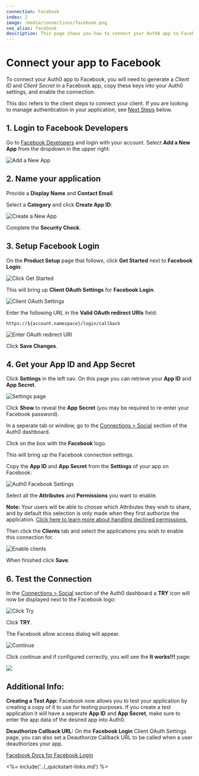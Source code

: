 ```yaml
---
connection: Facebook
index: 2
image: /media/connections/facebook.png
seo_alias: facebook
description: This page shows you how to connect your Auth0 app to Facebook. You will need to generate keys, copy these into your Auth0 settings, and enable the connection.
---
```


# Connect your app to Facebook

To connect your Auth0 app to Facebook, you will need to generate a *Client ID* and *Client Secret* in a Facebook app, copy these keys into your Auth0 settings, and enable the connection.

This doc refers to the client steps to connect your client. If you are looking to manage authentication in your application, see [Next Steps](#next-steps) below.

## 1. Login to Facebook Developers

Go to [Facebook Developers](https://developers.facebook.com) and login with your account. Select **Add a New App** from the dropdown in the upper right:

![Add a New App](/media/articles/connections/social/facebook/facebook-1.png)

## 2. Name your application

Provide a **Display Name** and **Contact Email**.

Select a **Category** and click **Create App ID**:

![Create a New App](/media/articles/connections/social/facebook/facebook-2.png)

Complete the **Security Check**.

## 3. Setup Facebook Login

On the **Product Setup** page that follows, click **Get Started** next to **Facebook Login**:

![Click Get Started](/media/articles/connections/social/facebook/facebook-3.png)

This will bring up **Client OAuth Settings** for **Facebook Login**.

![Client OAuth Settings](/media/articles/connections/social/facebook/oauth-settings.png)

Enter the following URL in the **Valid OAuth redirect URIs** field:

`https://${account.namespace}/login/callback`

![Enter OAuth redirect URI](/media/articles/connections/social/facebook/facebook-3b.png)

Click **Save Changes**.

## 4. Get your **App ID** and **App Secret**

Click **Settings** in the left nav. On this page you can retrieve your **App ID** and **App Secret**.

![Settings page](/media/articles/connections/social/facebook/facebook-4.png)

Click **Show** to reveal the **App Secret** (you may be required to re-enter your Facebook password).

In a seperate tab or window, go to the [Connections > Social](${manage_url}/#/connections/social) section of the Auth0 dashboard. 

Click on the box with the **Facebook** logo.

This will bring up the Facebook connection settings.

Copy the **App ID** and **App Secret** from the **Settings** of your app on Facebook:

![Auth0 Facebook Settings](/media/articles/connections/social/facebook/auth0-fb-settings.png)

Select all the **Attributes** and **Permissions** you want to enable. 

**Note:** Your users will be able to choose which Attributes they wish to share, and by default this selection is only made when they first authorize the application. [Click here to learn more about handling declined permissions.](/connections/social/reprompt-permissions)

Then click the **Clients** tab and select the applications you wish to enable this connection for.

![Enable clients](/media/articles/connections/social/facebook/enable-clients.png)

When finished click **Save**.

## 6. Test the Connection

In the [Connections > Social](${manage_url}/#/connections/social) section of the Auth0 dashboard a **TRY** icon will now be displayed next to the Facebook logo:

![Click Try](/media/articles/connections/social/facebook/try-connection.png)

Click **TRY**.

The Facebook allow access dialog will appear.

![Continue](/media/articles/connections/social/facebook/allow-access.png)

Click continue and if configured correctly, you will see the **It works!!!** page:

![](/media/articles/connections/social/facebook/facebook-8b.png)


## Additional Info:

**Creating a Test App:** Facebook now allows you to test your application by creating a copy of it to use for testing purposes. If you create a test application it will have a seperate **App ID** and **App Secret**, make sure to enter the app data of the desired app into Auth0.

**Deauthorize Callback URL:** On the **Facebook Login** Client OAuth Settings page, you can also set a Deauthorize Callback URL to be called when a user deauthorizes your app.

[Facebook Docs for Facebook Login](https://developers.facebook.com/docs/facebook-login)

<%= include('../_quickstart-links.md') %>

